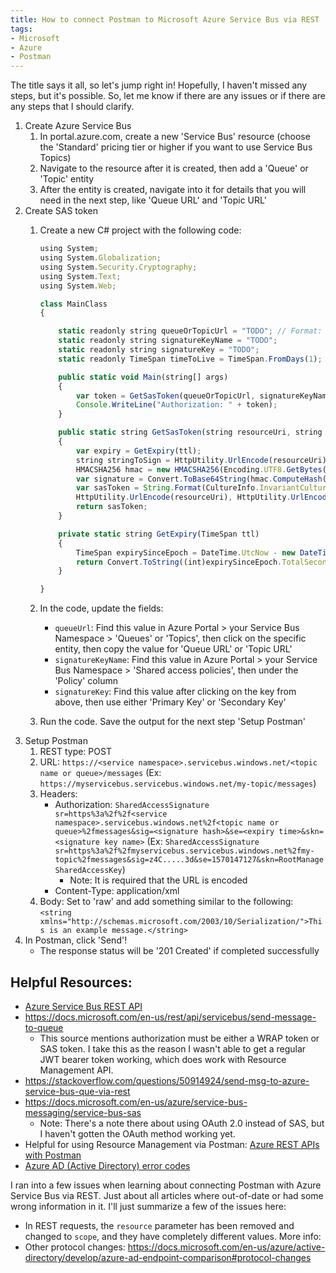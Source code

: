 ```yaml
---
title: How to connect Postman to Microsoft Azure Service Bus via REST
tags:
- Microsoft
- Azure
- Postman
---
```

The title says it all, so let's jump right in! Hopefully, I haven't missed any steps, but it's possible. So, let me know if there are any issues or if there are any steps that I should clarify.

1. Create Azure Service Bus
    1. In portal.azure.com, create a new 'Service Bus' resource (choose the 'Standard' pricing tier or higher if you want to use Service Bus Topics)
    2. Navigate to the resource after it is created, then add a 'Queue' or 'Topic' entity
    3. After the entity is created, navigate into it for details that you will need in the next step, like 'Queue URL' and 'Topic URL'
1. Create SAS token
    1. Create a new C# project with the following code:
    
        ```javascript
        using System;
        using System.Globalization;
        using System.Security.Cryptography;
        using System.Text;
        using System.Web;
        
        class MainClass
        {
        
            static readonly string queueOrTopicUrl = "TODO"; // Format: "https://<service bus namespace>.servicebus.windows.net/<topic name or queue>/messages";
            static readonly string signatureKeyName = "TODO";
            static readonly string signatureKey = "TODO";
            static readonly TimeSpan timeToLive = TimeSpan.FromDays(1);
        
            public static void Main(string[] args)
            {
                var token = GetSasToken(queueOrTopicUrl, signatureKeyName, signatureKey, timeToLive);
                Console.WriteLine("Authorization: " + token);
            }
        
            public static string GetSasToken(string resourceUri, string keyName, string key, TimeSpan ttl)
            {
                var expiry = GetExpiry(ttl);
                string stringToSign = HttpUtility.UrlEncode(resourceUri) + "\n" + expiry;
                HMACSHA256 hmac = new HMACSHA256(Encoding.UTF8.GetBytes(key));
                var signature = Convert.ToBase64String(hmac.ComputeHash(Encoding.UTF8.GetBytes(stringToSign)));
                var sasToken = String.Format(CultureInfo.InvariantCulture, "SharedAccessSignature sr={0}&sig={1}&se={2}&skn={3}",
                HttpUtility.UrlEncode(resourceUri), HttpUtility.UrlEncode(signature), expiry, keyName);
                return sasToken;
            }
        
            private static string GetExpiry(TimeSpan ttl)
            {
                TimeSpan expirySinceEpoch = DateTime.UtcNow - new DateTime(1970, 1, 1) + ttl;
                return Convert.ToString((int)expirySinceEpoch.TotalSeconds);
            }
        
        }
        ```
   
    2. In the code, update the fields:
        - `queueUrl`: Find this value in Azure Portal > your Service Bus Namespace > 'Queues' or 'Topics', then click on the specific entity, then copy the value for 'Queue URL' or 'Topic URL'
        - `signatureKeyName`: Find this value in Azure Portal > your Service Bus Namespace > 'Shared access policies', then under the 'Policy' column
        - `signatureKey`: Find this value after clicking on the key from above, then use either 'Primary Key' or 'Secondary Key'
    3. Run the code. Save the output for the next step 'Setup Postman'
2. Setup Postman
    1. REST type: POST
    2. URL: `https://<service namespace>.servicebus.windows.net/<topic name or queue>/messages` (Ex: `https://myservicebus.servicebus.windows.net/my-topic/messages`)
    3. Headers:
        - Authorization: `SharedAccessSignature sr=https%3a%2f%2f<service namespace>.servicebus.windows.net%2f<topic name or queue>%2fmessages&sig=<signature hash>&se=<expiry time>&skn=<signature key name>` (Ex: `SharedAccessSignature sr=https%3a%2f%2fmyservicebus.servicebus.windows.net%2fmy-topic%2fmessages&sig=z4C.....3d&se=1570147127&skn=RootManageSharedAccessKey`)
            - Note: It is required that the URL is encoded
        - Content-Type: application/xml
    4. Body: Set to 'raw' and add something similar to the following: `<string xmlns="http://schemas.microsoft.com/2003/10/Serialization/">This is an example message.</string>`
3. In Postman, click 'Send'!
    - The response status will be '201 Created' if completed successfully



## Helpful Resources:
- [Azure Service Bus REST API](https://docs.microsoft.com/en-us/rest/api/servicebus/)
- https://docs.microsoft.com/en-us/rest/api/servicebus/send-message-to-queue
    - This source mentions authorization must be either a WRAP token or SAS token. I take this as the reason I wasn't able to get a regular JWT bearer token working, which does work with Resource Management API.
- https://stackoverflow.com/questions/50914924/send-msg-to-azure-service-bus-que-via-rest
- https://docs.microsoft.com/en-us/azure/service-bus-messaging/service-bus-sas
    - Note: There's a note there about using OAuth 2.0 instead of SAS, but I haven't gotten the OAuth method working yet.
- Helpful for using Resource Management via Postman: [Azure REST APIs with Postman](https://blog.jongallant.com/2017/11/azure-rest-apis-postman/)
- [Azure AD (Active Directory) error codes](https://docs.microsoft.com/en-us/azure/active-directory/develop/reference-aadsts-error-codes)

I ran into a few issues when learning about connecting Postman with Azure Service Bus via REST. Just about all articles where out-of-date or had some wrong information in it. I'll just summarize a few of the issues here:
- In REST requests, the `resource` parameter has been removed and changed to `scope`, and they have completely different values. More info: 
- Other protocol changes: https://docs.microsoft.com/en-us/azure/active-directory/develop/azure-ad-endpoint-comparison#protocol-changes
